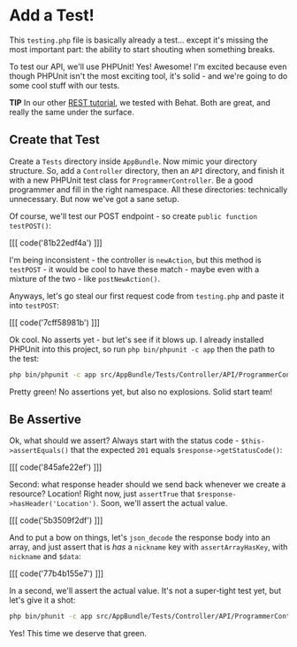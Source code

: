 # Add a Test!

This `testing.php` file is basically already a test... except it's missing
the most important part: the ability to start shouting when something
breaks.

To test our API, we'll use PHPUnit! Yes! Awesome! I'm excited because even
though PHPUnit isn't the most exciting tool, it's solid - and we're going
to do some cool stuff with our tests.

**TIP** In our other [REST tutorial](http://knpuniversity.com/screencast/rest),
we tested with Behat. Both are great, and really the same under the surface.

## Create that Test

Create a `Tests` directory inside `AppBundle`. Now mimic your directory structure.
So, add a `Controller` directory, then an `API` directory, and finish it with
a new PHPUnit test class for `ProgrammerController`. Be a good programmer
and fill in the right namespace. All these directories: technically unnecessary.
But now we've got a sane setup.

Of course, we'll test our POST endpoint - so create `public function testPOST()`:

[[[ code('81b22edf4a') ]]]

I'm being inconsistent - the controller is `newAction`, but this method is
`testPOST` - it would be cool to have these match - maybe even with a mixture
of the two - like `postNewAction()`.

Anyways, let's go steal our first request code from `testing.php` and paste
it into `testPOST`:

[[[ code('7cff58981b') ]]]

Ok cool. No asserts yet - but let's see if it blows up. I already installed
PHPUnit into this project, so run `php bin/phpunit -c app` then the path to
the test:

```bash
php bin/phpunit -c app src/AppBundle/Tests/Controller/API/ProgrammerControllerTest.php
```

Pretty green! No assertions yet, but also no explosions. Solid start team!

## Be Assertive

Ok, what should we assert? Always start with the status code - `$this->assertEquals()`
that the expected `201` equals `$response->getStatusCode()`:

[[[ code('845afe22ef') ]]]

Second: what response header should we send back whenever we create a resource?
Location! Right now, just `assertTrue` that `$response->hasHeader('Location')`.
Soon, we'll assert the actual value.

[[[ code('5b3509f2df') ]]]

And to put a bow on things, let's `json_decode` the response body into an
array, and just assert that is *has* a `nickname` key with `assertArrayHasKey`,
with `nickname` and `$data`:

[[[ code('77b4b155e7') ]]]

In a second, we'll assert the actual value. It's not a super-tight test yet,
but let's give it a shot:

```bash
php bin/phunit -c app src/AppBundle/Tests/Controller/API/ProgrammerControllerTest.php
```

Yes! This time we deserve that green.
